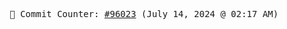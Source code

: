 <p align="center">
    <samp>
        📮 Commit Counter: <a href="https://github.com/Javascript-void0/Javascript-void0/commits/main">#96023</a> (July 14, 2024 @ 02:17 AM)
    </samp>
</p>